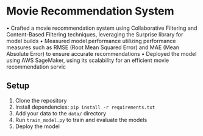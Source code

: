 # Movie Recommendation System
• Crafted a movie recommendation system using Collaborative Filtering and Content-Based Filtering
techniques, leveraging the Surprise library for model builds
• Measured model performance utilizing performance measures such as RMSE (Root Mean Squared Error) and
MAE (Mean Absolute Error) to ensure accurate recommendations
• Deployed the model using AWS SageMaker, using its scalability for an efficient movie recommendation servic

## Setup
1. Clone the repository
2. Install dependencies: `pip install -r requirements.txt`
3. Add your data to the `data/` directory
4. Run `train_model.py` to train and evaluate the models
5. Deploy the model 
